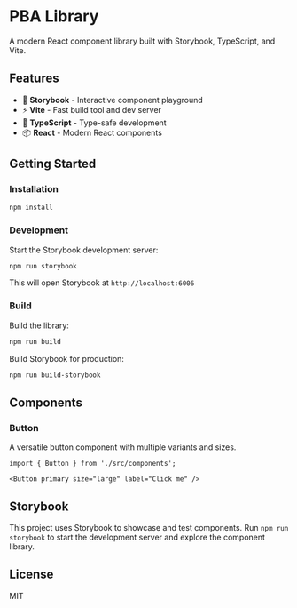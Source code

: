 # PBA Library

A modern React component library built with Storybook, TypeScript, and Vite.

## Features

- 🎨 **Storybook** - Interactive component playground
- ⚡ **Vite** - Fast build tool and dev server
- 🔷 **TypeScript** - Type-safe development
- 📦 **React** - Modern React components

## Getting Started

### Installation

```bash
npm install
```

### Development

Start the Storybook development server:

```bash
npm run storybook
```

This will open Storybook at `http://localhost:6006`

### Build

Build the library:

```bash
npm run build
```

Build Storybook for production:

```bash
npm run build-storybook
```

## Components

### Button

A versatile button component with multiple variants and sizes.

```tsx
import { Button } from './src/components';

<Button primary size="large" label="Click me" />
```

## Storybook

This project uses Storybook to showcase and test components. Run `npm run storybook` to start the development server and explore the component library.

## License

MIT
